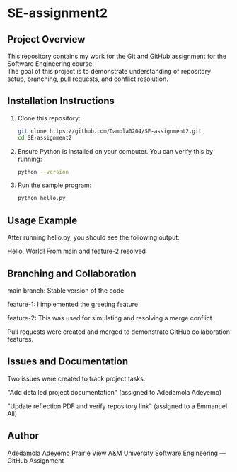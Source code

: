 # SE-assignment2

##  Project Overview
This repository contains my work for the Git and GitHub assignment for the Software Engineering course.  
The goal of this project is to demonstrate understanding of repository setup, branching, pull requests, and conflict resolution.

##  Installation Instructions
1. Clone this repository:
   ```bash
   git clone https://github.com/Damola0204/SE-assignment2.git
   cd SE-assignment2

2. Ensure Python is installed on your computer.
You can verify this by running:
   ```bash
   python --version

4. Run the sample program:
   ```bash
   python hello.py

##  Usage Example

After running hello.py, you should see the following output:

   Hello, World! From main and feature-2 resolved

##  Branching and Collaboration

main branch: Stable version of the code

feature-1: I implemented the greeting feature

feature-2: This was used for simulating and resolving a merge conflict

Pull requests were created and merged to demonstrate GitHub collaboration features.

##  Issues and Documentation

Two issues were created to track project tasks:

"Add detailed project documentation" (assigned to Adedamola Adeyemo)

"Update reflection PDF and verify repository link" (assigned to a Emmanuel Ali)

##  Author

Adedamola Adeyemo
Prairie View A&M University
Software Engineering — GitHub Assignment
